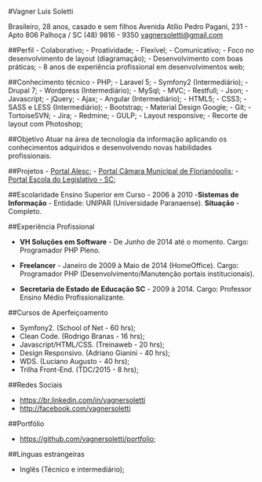 #Vagner Luis Soletti

Brasileiro, 28 anos, casado e sem filhos
Avenida Atílio Pedro Pagani, 231 - Apto 806
Palhoça / SC
(48) 9816 - 9350
[vagnersoletti@gmail.com](vagnersoletti@gmail.com)


##Perfil
    - Colaborativo;
    - Proatividade;
    - Flexível;
    - Comunicativo;
    - Foco no desenvolvimento de layout (diagramação);
    - Desenvolvimento com boas práticas;
    - 8 anos de experiência profissional em desenvolvimentos web;

##Conhecimento técnico
    - PHP;
    - Laravel 5;
    - Symfony2 (Intermediário);
    - Drupal 7;
    - Wordpress (Intermediário);
    - MySql;
    - MVC;
    - Restfull;
    - Json;
    - Javascript;
    - jQuery;
    - Ajax;
    - Angular (Intermediário);
    - HTML5;
    - CSS3;
    - SASS e LESS (Intermediário);
    - Bootstrap;
    - Material Design Google;
    - Git;
    - TortoiseSVN;
    - Jira;
    - Redmine;
    - GULP;
    - Layout responsive;
    - Recorte de layout com Photoshop;

##Objetivo
Atuar na área de tecnologia da informação aplicando os conhecimentos adquiridos e desenvolvendo novas habilidades profissionais.

##Projetos
    - [Portal Alesc](http://www.alesc.sc.gov.br);
    - [Portal Câmara Municipal de Florianópolis](http://www.cmf.sc.gov.br);
    - [Portal Escola do Legislativo - SC](http://escola.alesc.sc.gov.br);

##Escolaridade
Ensino Superior em Curso - 2006 à 2010
 -**Sistemas de Informação** - Entidade: UNIPAR (Universidade Paranaense). **Situação** - Completo.

##Experiência Profissional

- **VH Soluções em Software** - De Junho de 2014 até o momento. Cargo: Programador PHP Pleno.

- **Freelancer** - Janeiro de 2009 à Maio de 2014 (HomeOffice). Cargo: Programador PHP (Desenvolvimento/Manutenção portais institucionais).

- **Secretaria de Estado de Educação SC** - 2009 à 2014. Cargo: Professor Ensino Médio Profissionalizante.

##Cursos de Aperfeiçoamento
 - Symfony2. (School of Net - 60 hrs);
 - Clean Code. (Rodrigo Branas - 16 hrs);
 - Javascript/HTML/CSS. (Treinaweb - 20 hrs);
 - Design Responsivo. (Adriano Gianini - 40 hrs);
 - WDS. (Luciano Augusto - 40 hrs);
 - Trilha Front-End. (TDC/2015 - 8 hrs);

##Redes Sociais
- https://br.linkedin.com/in/vagnersoletti
- http://facebook.com/vagnersoletti

##Portfólio
- https://github.com/vagnersoletti/portfolio;

##Línguas estrangeiras
- Inglês (Técnico e intermediário);
